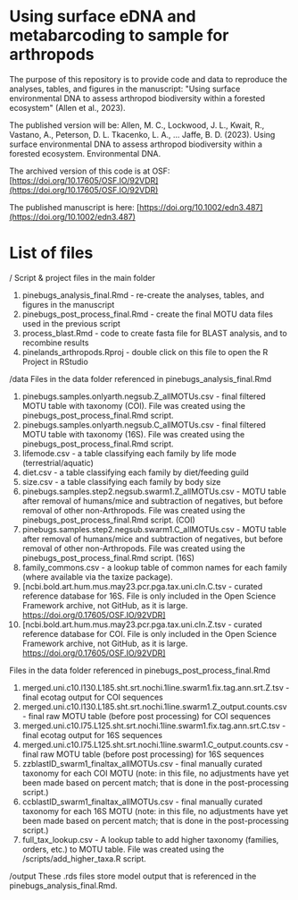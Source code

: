 # Using surface eDNA and metabarcoding to sample for arthropods
The purpose of this repository is to provide code and data to reproduce the analyses, tables, and figures in the manuscript: "Using surface environmental DNA to assess arthropod biodiversity within a forested ecosystem" (Allen et al., 2023). 

The published version will be:
Allen, M. C., Lockwood, J. L., Kwait, R., Vastano, A., Peterson, D. L. Tkacenko, L. A., … Jaffe, B. D. (2023). Using surface environmental DNA to assess arthropod biodiversity within a forested ecosystem. Environmental DNA.

The archived version of this code is at OSF: [https://doi.org/10.17605/OSF.IO/92VDR](https://doi.org/10.17605/OSF.IO/92VDR)

The published manuscript is here: [https://doi.org/10.1002/edn3.487](https://doi.org/10.1002/edn3.487)

# List of files

/
Script & project files in the main folder
1. pinebugs_analysis_final.Rmd - re-create the analyses, tables, and figures in the manuscript
2. pinebugs_post_process_final.Rmd - create the final MOTU data files used in the previous script
3. process_blast.Rmd - code to create fasta file for BLAST analysis, and to recombine results
4. pinelands_arthropods.Rproj - double click on this file to open the R Project in RStudio

/data
Files in the data folder referenced in pinebugs_analysis_final.Rmd

1. pinebugs.samples.onlyarth.negsub.Z_allMOTUs.csv - final filtered MOTU table with taxonomy (COI). File was created using the pinebugs_post_process_final.Rmd script.
2. pinebugs.samples.onlyarth.negsub.C_allMOTUs.csv - final filtered MOTU table with taxonomy (16S). File was created using the pinebugs_post_process_final.Rmd script.
3. lifemode.csv - a table classifying each family by life mode (terrestrial/aquatic)
4. diet.csv - a table classifying each family by diet/feeding guild
5. size.csv - a table classifying each family by body size
6. pinebugs.samples.step2.negsub.swarm1.Z_allMOTUs.csv - MOTU table after removal of humans/mice and subtraction of negatives, but before removal of other non-Arthropods.  File was created using the pinebugs_post_process_final.Rmd script. (COI)
7. pinebugs.samples.step2.negsub.swarm1.C_allMOTUs.csv - MOTU table after removal of humans/mice and subtraction of negatives, but before removal of other non-Arthropods.  File was created using the pinebugs_post_process_final.Rmd script. (16S)
8. family_commons.csv - a lookup table of common names for each family (where available via the taxize package). 
9. [ncbi.bold.art.hum.mus.may23.pcr.pga.tax.uni.cln.C.tsv - curated reference database for 16S. File is only included in the Open Science Framework archive, not GitHub, as it is large. https://doi.org/0.17605/OSF.IO/92VDR]
10. [ncbi.bold.art.hum.mus.may23.pcr.pga.tax.uni.cln.Z.tsv - curated reference database for COI. File is only included in the Open Science Framework archive, not GitHub, as it is large. https://doi.org/0.17605/OSF.IO/92VDR]

Files in the data folder referenced in pinebugs_post_process_final.Rmd

1. merged.uni.c10.l130.L185.sht.srt.nochi.1line.swarm1.fix.tag.ann.srt.Z.tsv - final ecotag output for COI sequences
2. merged.uni.c10.l130.L185.sht.srt.nochi.1line.swarm1.Z_output.counts.csv - final raw MOTU table (before post processing) for COI sequences
3. merged.uni.c10.l75.L125.sht.srt.nochi.1line.swarm1.fix.tag.ann.srt.C.tsv - final ecotag output for 16S sequences
4. merged.uni.c10.l75.L125.sht.srt.nochi.1line.swarm1.C_output.counts.csv - final raw MOTU table (before post processing) for 16S sequences
5. zzblastID_swarm1_finaltax_allMOTUs.csv - final manually curated taxonomy for each COI MOTU (note: in this file, no adjustments have yet been made based on percent match; that is done in the post-processing script.)
6. ccblastID_swarm1_finaltax_allMOTUs.csv - final manually curated taxonomy for each 16S MOTU (note: in this file, no adjustments have yet been made based on percent match; that is done in the post-processing script.)
7. full_tax_lookup.csv - A lookup table to add higher taxonomy (families, orders, etc.) to MOTU table. File was created using the /scripts/add_higher_taxa.R script.

/output
These .rds files store model output that is referenced in the pinebugs_analysis_final.Rmd.
